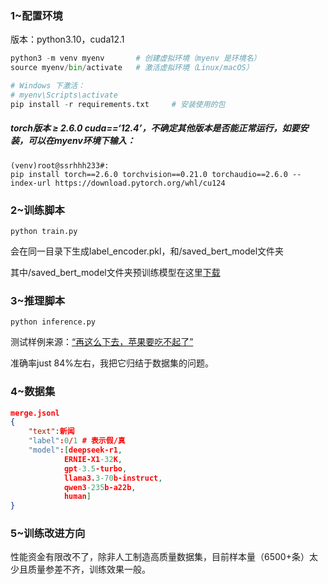### 1~配置环境
版本：python3.10，cuda12.1
```python
python3 -m venv myenv       # 创建虚拟环境（myenv 是环境名）
source myenv/bin/activate   # 激活虚拟环境（Linux/macOS）

# Windows 下激活：
# myenv\Scripts\activate
pip install -r requirements.txt     # 安装使用的包
```

##### torch版本 ≥ 2.6.0    cuda==‘12.4’，不确定其他版本是否能正常运行，如要安装，可以在myenv环境下输入：

```shell
(venv)root@ssrhhh233#:
pip install torch==2.6.0 torchvision==0.21.0 torchaudio==2.6.0 --index-url https://download.pytorch.org/whl/cu124
```

### 2~训练脚本

```shell
python train.py
```

会在同一目录下生成label_encoder.pkl，和/saved_bert_model文件夹

其中/saved_bert_model文件夹预训练模型在这里[下载](https://drive.google.com/drive/folders/1rFZf9zYH5sfRPxnLhpghcNu3nOdSOWP1?usp=sharing)

### 3~推理脚本

```shell
python inference.py
```

测试样例来源：[“再这么下去，苹果要吃不起了”](https://baijiahao.baidu.com/s?id=1833022327092907978)

准确率just 84%左右，我把它归结于数据集的问题。

### 4~数据集

```json
merge.jsonl
{
	"text":新闻
	"label":0/1 # 表示假/真
	"model":[deepseek-r1, 
			ERNIE-X1-32K,
			gpt-3.5-turbo,
			llama3.3-70b-instruct,
			qwen3-235b-a22b,
			human]
}
```

### 5~训练改进方向

性能资金有限改不了，除非人工制造高质量数据集，目前样本量（6500+条）太少且质量参差不齐，训练效果一般。
